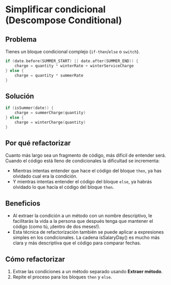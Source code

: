 # Simplificar condicional (Descompose Conditional)

## Problema
Tienes un bloque condicional complejo (`if-then`/`else` o `switch`).

```kotlin
if (date.before(SUMMER_START) || date.after(SUMMER_END)) {
    charge = quantity * winterRate + winterServiceCharge
} else {
    charge = quantity * summerRate
}
```

## Solución
```kotlin
if (isSummer(date)) {
    charge = summerCharge(quantity)
} else {
    charge = winterCharge(quantity)
}
```

## Por qué refactorizar
Cuanto más largo sea un fragmento de código, más dificil de entender será. Cuando el código está lleno de condicionales la dificultad se incrementa:
- Mientras intentas entender que hace el código del bloque `then`, ya has olvidado cual era la condición.
- Y mientras intentas entender el código del bloque `else`, ya habrás olvidado lo que hacía el código del bloque `then`.

## Beneficios
- Al extraer la condición a un método con un nombre descriptivo, le facilitarás la vida a la persona que después tenga que mantener el código (como tú, ¡dentro de dos meses!).
- Esta técnica de refactorización también se puede aplicar a expresiones simples en los condicionales. La cadena isSalaryDay() es mucho más clara y más descriptiva que el código para comparar fechas.

## Cómo refactorizar
1. Extrae las condiciones a un método separado usando **Extraer método**.
2. Repite el proceso para los bloques `then` y `else`.